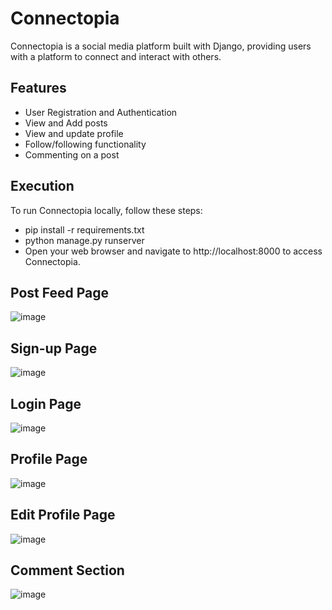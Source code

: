 # Connectopia
Connectopia is a social media platform built with Django, providing users with a platform to connect and interact with others.

## Features
- User Registration and Authentication
- View and Add posts
- View and update profile
- Follow/following functionality
- Commenting on a post

## Execution
To run Connectopia locally, follow these steps:
- pip install -r requirements.txt
- python manage.py runserver
- Open your web browser and navigate to http://localhost:8000 to access Connectopia.

## Post Feed Page
![image](https://github.com/CodeWithTarunika/first-try/assets/124036153/17ef54c6-4841-493d-96d1-3f227547c392)

## Sign-up Page
![image](https://github.com/CodeWithTarunika/first-try/assets/124036153/4f3c7881-8bb4-41e9-b786-53c6d036b880)

## Login Page 
![image](https://github.com/CodeWithTarunika/first-try/assets/124036153/f2f9c7b0-55f4-428e-87bd-1927df82ec70)

## Profile Page 
![image](https://github.com/CodeWithTarunika/first-try/assets/124036153/ad3ddfc5-8bb8-4338-af6e-7ea633f5108a)

## Edit Profile Page
![image](https://github.com/CodeWithTarunika/first-try/assets/124036153/e4a05296-de4f-458b-8689-3e4ad968ff8d)

## Comment Section
![image](https://github.com/CodeWithTarunika/first-try/assets/124036153/189162b1-bfe1-4bc3-9ea2-abb2a121f6af)




